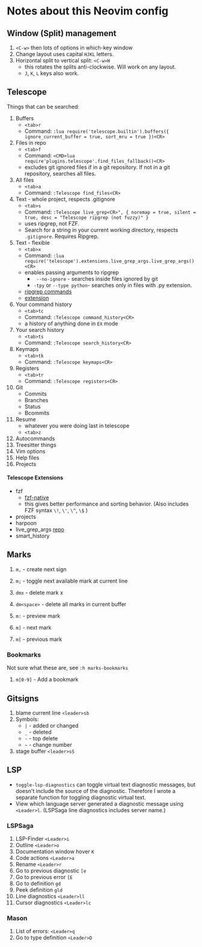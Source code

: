 # Notes about this Neovim config

## Window (Split) management

1. `<C-w>` then lots of options in which-key window
2. Change layout uses capital `HJKL` letters.
3. Horizontal split to vertical split: `<C-w>H`
   - this rotates the splits anti-clockwise. Will work on any layout.
   - `J`, `K`, `L` keys also work.

## Telescope

Things that can be searched:

1. Buffers
   - `<tab>r`
   - Command:
     `:lua require('telescope.builtin').buffers({ ignore_current_buffer = true, sort_mru = true })<CR>`
2. Files in repo
   - `<tab>f`
   - Command: `<CMD>lua require'plugins.telescope'.find_files_fallback()<CR>`
   - excludes git ignored files if in a git repository. If not in a git
     repository, searches all files.
3. All files
   - `<tab>a`
   - Command: `:Telescope find_files<CR>`
4. Text - whole project, respects .gitignore
   - `<tab>s`
   - Command:
     `:Telescope live_grep<CR>", { noremap = true, silent = true, desc = "Telescope ripgrep (not fuzzy)" }`
   - uses ripgrep, not FZF.
   - Search for a string in your current working directory, respects
     `.gitignore`. Requires Ripgrep.
5. Text - flexible
   - `<tab>x`
   - Command:
     `:lua require('telescope').extensions.live_grep_args.live_grep_args()<CR>`
   - enables passing arguments to ripgrep
     - ` --no-ignore` - searches inside files ignored by git
     - `-tpy` or `--type python`- searches only in files with .py extension.
   - [ripgrep commands](https://github.com/BurntSushi/ripgrep/blob/master/GUIDE.md)
   - [extension](https://github.com/nvim-telescope/telescope-live-grep-args.nvim)
6. Your command history
   - `<tab>tc`
   - Command: `:Telescope command_history<CR>`
   - a history of anything done in `EX` mode
7. Your search history
   - `<tab>ts`
   - Command: `:Telescope search_history<CR>`
8. Keymaps
   - `<tab>tk`
   - Command: `:Telescope keymaps<CR>`
9. Registers
   - `<tab>tr`
   - Command: `:Telescope registers<CR>`
10. Git
    - Commits
    - Branches
    - Status
    - Bcommits
11. Resume
    - whatever you were doing last in telescope
    - `<tab>z`
12. Autocommands
13. Treesitter things
14. Vim options
15. Help files
16. Projects

#### Telescope Extensions

- fzf
  - [fzf-native](https://github.com/nvim-telescope/telescope-fzf-native.nvim)
  - this gives better performance and sorting behavior. (Also includes FZF
    syntax `\!`, `\'`, `\^`, `\$` )
- projects
- harpoon
- live_grep_args
  [repo](https://github.com/nvim-telescope/telescope-live-grep-args.nvim)
- smart_history

## Marks

1. `m,` - create next sign
2. `m;` - toggle next available mark at current line
3. `dmx` - delete mark x
4. `dm<space>` - delete all marks in current buffer

5. `m:` - preview mark
6. `m]` - next mark
7. `m[` - previous mark

### Bookmarks

Not sure what these are, see `:h marks-bookmarks`

1. `m[0-9]` - Add a bookmark

## Gitsigns

1. blame current line `<leader>sb`
2. Symbols:
   - `|` - added or changed
   - `_` - deleted
   - `-` - top delete
   - `~` - change number
3. stage buffer `<leader>sS`

## LSP

- `toggle-lsp-diagnostics` can toggle virtual text diagnostic messages, but
  doesn't include the source of the diagnostic. Therefore I wrote a separate
  function for toggling diagnostic virtual text.
- View which language server generated a diagnostic message using `<Leader>l`.
  (LSPSaga line diagnostics includes server name.)

### LSPSaga

1. LSP-Finder `<Leader>i`
2. Outline `<Leader>o`
3. Documentation window hover `K`
4. Code actions `<Leader>a`
5. Rename `<Leader>r`
6. Go to previous diagnostic `[e`
7. Go to previous error `[E`
8. Go to definition `gd`
9. Peek definition `gld`
10. Line diagnostics `<Leader>ll`
11. Cursor diagnostics `<Leader>lc`

### Mason

1. List of errors: `<Leader>q`
2. Go to type definition `<Leader>D`
